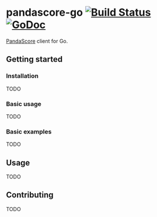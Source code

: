 # pandascore-go [![Build Status](https://travis-ci.org/tmbrggmn/pandascore-go.svg?branch=master)](https://travis-ci.org/tmbrggmn/pandascore-go) [![GoDoc](https://godoc.org/github.com/tmbrggmn/pandascore-go?status.svg)](https://godoc.org/github.com/tmbrggmn/pandascore-go)

[PandaScore](https://pandascore.co) client for Go.

## Getting started

### Installation

TODO

### Basic usage

TODO

### Basic examples

TODO

## Usage

TODO

## Contributing

TODO
